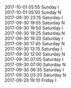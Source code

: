 2017-10-01 05:55 Sunday  I  
2017-10-01 05:50 Sunday  N  
2017-09-30 23:15 Saturday  I  
2017-09-30 19:55 Saturday  N  
2017-09-30 19:50 Saturday  I  
2017-09-30 19:25 Saturday  N  
2017-09-30 19:20 Saturday  I  
2017-09-30 17:45 Saturday  N  
2017-09-30 13:15 Saturday  I  
2017-09-30 12:00 Saturday  N  
2017-09-30 07:05 Saturday  I  
2017-09-30 07:00 Saturday  N  
2017-09-30 06:35 Saturday  I  
2017-09-30 03:20 Saturday  N  
2017-09-29 19:10 Friday  I  
